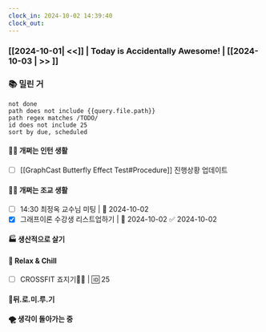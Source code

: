 ```yaml
---
clock_in: 2024-10-02 14:39:40
clock_out: 
---
```

### [[2024-10-01| <<]] | **Today is Accidentally Awesome!** | [[2024-10-03 | >> ]]

### 📚 밀린 거
```tasks
not done 
path does not include {{query.file.path}}
path regex matches /TODO/
id does not include 25
sort by due, scheduled
```

#### 🤦‍♂️ 개쩌는 인턴 생활
- [ ] [[GraphCast Butterfly Effect Test#Procedure]] 진행상황 업데이트

#### 👨‍🏫 개쩌는 조교 생활
- [ ] 14:30 최정옥 교수님 미팅 | 📅 2024-10-02
- [x] 그래프이론 수강생 리스트업하기 | 📅 2024-10-02 ✅ 2024-10-02

#### 🏭 생산적으로 살기

#### 🍻 Relax & Chill 
- [ ] CROSSFIT 죠지기🏋️‍♀️ | 🆔 25


#### 💨뒤.로.미.루.기

#### 🌪 생각이 돌아가는 중